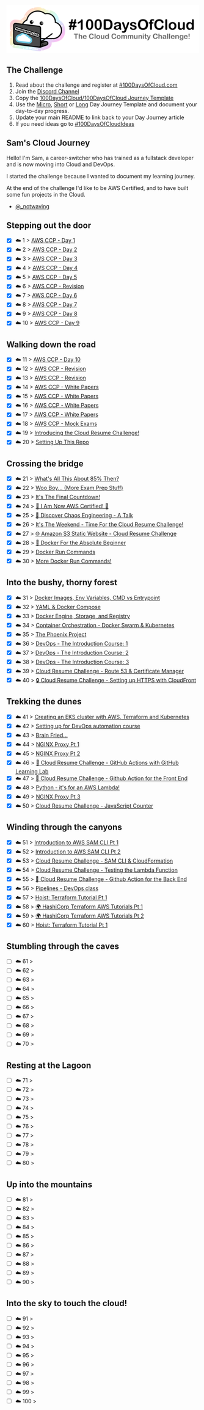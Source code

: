 <p align="center">
  <img src="banner.png">
</p>

## The Challenge

1. Read about the challenge and register at [#100DaysOfCloud.com](https://100DaysOfCloud.com)
2. Join the [Discord Channel](https://discord.gg/c6Db8nY)
3. Copy the [100DaysOfCloud/100DaysOfCloud Journey Template](https://github.com/100DaysOfCloud/100DaysOfCloud/generate)
4. Use the [Micro](Templates/000-DAY-ARTICLE-MICRO-TEMPLATE.md), [Short](Templates/001-DAY-ARTICLE-SHORT-TEMPLATE.md) or [Long](Templates/002-DAY-ARTICLE-LONG-TEMPLATE.md) Day Journey Template and document your day-to-day progress.
5. Update your main README to link back to your Day Journey article
6. If you need ideas go to [#100DaysOfCloudIdeas](https://github.com/100DaysOfCloud/100DaysOfCloudIdeas)

## Sam's Cloud Journey

Hello! I'm Sam, a career-switcher who has trained as a fullstack developer and is now moving into Cloud and DevOps.

I started the challenge because I wanted to document my learning journey.

At the end of the challenge I'd like to be AWS Certified, and to have built some fun projects in the Cloud.

- [@\_notwaving](https://twitter.com/_notwaving)

## Stepping out the door

- [x] ☁️ 1 > [AWS CCP - Day 1](Journey/001/Readme.md)
- [x] ☁️ 2 > [AWS CCP - Day 2](Journey/002/Readme.md)
- [x] ☁️ 3 > [AWS CCP - Day 3](Journey/003/Readme.md)
- [x] ☁️ 4 > [AWS CCP - Day 4](Journey/004/Readme.md)
- [x] ☁️ 5 > [AWS CCP - Day 5](Journey/005/Readme.md)
- [x] ☁️ 6 > [AWS CCP - Revision](Journey/006/Readme.md)
- [x] ☁️ 7 > [AWS CCP - Day 6](Journey/007/Readme.md)
- [x] ☁️ 8 > [AWS CCP - Day 7](Journey/008/Readme.md)
- [x] ☁️ 9 > [AWS CCP - Day 8](Journey/009/Readme.md)
- [x] ☁️ 10 > [AWS CCP - Day 9](Journey/010/Readme.md)

## Walking down the road

- [x] ☁️ 11 > [AWS CCP - Day 10](Journey/011/Readme.md)
- [x] ☁️ 12 > [AWS CCP - Revision](Journey/012/Readme.md)
- [x] ☁️ 13 > [AWS CCP - Revision](Journey/013/Readme.md)
- [x] ☁️ 14 > [AWS CCP - White Papers](Journey/014/Readme.md)
- [x] ☁️ 15 > [AWS CCP - White Papers](Journey/015/Readme.md)
- [x] ☁️ 16 > [AWS CCP - White Papers](Journey/016/Readme.md)
- [x] ☁️ 17 > [AWS CCP - White Papers](Journey/017/Readme.md)
- [x] ☁️ 18 > [AWS CCP - Mock Exams](Journey/018/Readme.md)
- [x] ☁️ 19 > [Introducing the Cloud Resume Challenge!](Journey/019/Readme.md)
- [x] ☁️ 20 > [Setting Up This Repo](Journey/020/Readme.md)

## Crossing the bridge

- [x] ☁️ 21 > [What's All This About 85% Then?](Journey/021/Readme.md)
- [x] ☁️ 22 > [Woo Boy... (More Exam Prep Stuff)](Journey/022/Readme.md)
- [x] ☁️ 23 > [It's The Final Countdown!](Journey/023/Readme.md)
- [x] ☁️ 24 > [:tada: I Am Now AWS Certified! :champagne:](Journey/024/Readme.md)
- [x] ☁️ 25 > [:monkey: Discover Chaos Engineering - A Talk](Journey/025/Readme.md)
- [x] ☁️ 26 > [It's The Weekend - Time For the Cloud Resume Challenge!](Journey/026/Readme.md)
- [x] ☁️ 27 > [🌐 Amazon S3 Static Website - Cloud Resume Challenge](Journey/027/Readme.md)
- [x] ☁️ 28 > [🐳 Docker For the Absolute Beginner](Journey/028/Readme.md)
- [x] ☁️ 29 > [Docker Run Commands](Journey/029/Readme.md)
- [x] ☁️ 30 > [More Docker Run Commands!](Journey/030/Readme.md)

## Into the bushy, thorny forest

- [x] ☁️ 31 > [Docker Images, Env Variables, CMD vs Entrypoint](Journey/031/Readme.md)
- [x] ☁️ 32 > [YAML & Docker Compose](Journey/032/Readme.md)
- [x] ☁️ 33 > [Docker Engine, Storage, and Registry](Journey/033/Readme.md)
- [x] ☁️ 34 > [Container Orchestration - Docker Swarm & Kubernetes](Journey/034/Readme.md)
- [x] ☁️ 35 > [The Phoenix Project](Journey/035/Readme.md)
- [x] ☁️ 36 > [DevOps - The Introduction Course: 1](Journey/036/Readme.md)
- [x] ☁️ 37 > [DevOps - The Introduction Course: 2](Journey/037/Readme.md)
- [x] ☁️ 38 > [DevOps - The Introduction Course: 3](Journey/038/Readme.md)
- [x] ☁️ 39 > [Cloud Resume Challenge - Route 53 & Certificate Manager](Journey/039/Readme.md)
- [x] ☁️ 40 > [🔒 Cloud Resume Challenge - Setting up HTTPS with CloudFront](Journey/040/Readme.md)

## Trekking the dunes

- [x] ☁️ 41 > [Creating an EKS cluster with AWS, Terraform and Kubernetes](Journey/041/Readme.md)
- [x] ☁️ 42 > [Setting up for DevOps automation course](Journey/042/Readme.md)
- [x] ☁️ 43 > [Brain Fried...](Journey/043/Readme.md)
- [x] ☁️ 44 > [NGINX Proxy Pt 1](Journey/044/Readme.md)
- [x] ☁️ 45 > [NGINX Proxy Pt 2](Journey/045/Readme.md)
- [x] ☁️ 46 > [🤖 Cloud Resume Challenge - GitHub Actions with GitHub Learning Lab](Journey/046/Readme.md)
- [x] ☁️ 47 > [🤖 Cloud Resume Challenge - Github Action for the Front End](Journey/047/Readme.md)
- [x] ☁️ 48 > [Python - it's for an AWS Lambda!](Journey/048/Readme.md)
- [x] ☁️ 49 > [NGINX Proxy Pt 3](Journey/049/Readme.md)
- [x] ☁️ 50 > [Cloud Resume Challenge - JavaScript Counter](Journey/050/Readme.md)

## Winding through the canyons

- [x] ☁️ 51 > [Introduction to AWS SAM CLI Pt 1](Journey/051/Readme.md)
- [x] ☁️ 52 > [Introduction to AWS SAM CLI Pt 2](Journey/052/Readme.md)
- [x] ☁️ 53 > [Cloud Resume Challenge - SAM CLI & CloudFormation](Journey/053/Readme.md)
- [x] ☁️ 54 > [Cloud Resume Challenge - Testing the Lambda Function](Journey/054/Readme.md)
- [x] ☁️ 55 > [🤖 Cloud Resume Challenge - Github Action for the Back End](Journey/055/Readme.md)
- [x] ☁️ 56 > [Pipelines - DevOps class](Journey/056/Readme.md)
- [x] ☁️ 57 > [Hoist: Terraform Tutorial Pt 1](Journey/057/Readme.md)
- [x] ☁️ 58 > [🌍 HashiCorp Terraform AWS Tutorials Pt 1](Journey/058/Readme.md)
- [x] ☁️ 59 > [🌍 HashiCorp Terraform AWS Tutorials Pt 2](Journey/059/Readme.md)
- [x] ☁️ 60 > [Hoist: Terraform Tutorial Pt 1](Journey/060/Readme.md)

## Stumbling through the caves

- [ ] ☁️ 61 > [](Journey/061/Readme.md)
- [ ] ☁️ 62 > [](Journey/062/Readme.md)
- [ ] ☁️ 63 > [](Journey/063/Readme.md)
- [ ] ☁️ 64 > [](Journey/064/Readme.md)
- [ ] ☁️ 65 > [](Journey/065/Readme.md)
- [ ] ☁️ 66 > [](Journey/066/Readme.md)
- [ ] ☁️ 67 > [](Journey/067/Readme.md)
- [ ] ☁️ 68 > [](Journey/068/Readme.md)
- [ ] ☁️ 69 > [](Journey/069/Readme.md)
- [ ] ☁️ 70 > [](Journey/070/Readme.md)

## Resting at the Lagoon

- [ ] ☁️ 71 > [](Journey/071/Readme.md)
- [ ] ☁️ 72 > [](Journey/072/Readme.md)
- [ ] ☁️ 73 > [](Journey/073/Readme.md)
- [ ] ☁️ 74 > [](Journey/074/Readme.md)
- [ ] ☁️ 75 > [](Journey/075/Readme.md)
- [ ] ☁️ 76 > [](Journey/076/Readme.md)
- [ ] ☁️ 77 > [](Journey/077/Readme.md)
- [ ] ☁️ 78 > [](Journey/078/Readme.md)
- [ ] ☁️ 79 > [](Journey/079/Readme.md)
- [ ] ☁️ 80 > [](Journey/080/Readme.md)

## Up into the mountains

- [ ] ☁️ 81 > [](Journey/081/Readme.md)
- [ ] ☁️ 82 > [](Journey/082/Readme.md)
- [ ] ☁️ 83 > [](Journey/083/Readme.md)
- [ ] ☁️ 84 > [](Journey/084/Readme.md)
- [ ] ☁️ 85 > [](Journey/085/Readme.md)
- [ ] ☁️ 86 > [](Journey/086/Readme.md)
- [ ] ☁️ 87 > [](Journey/087/Readme.md)
- [ ] ☁️ 88 > [](Journey/088/Readme.md)
- [ ] ☁️ 89 > [](Journey/089/Readme.md)
- [ ] ☁️ 90 > [](Journey/090/Readme.md)

## Into the sky to touch the cloud!

- [ ] ☁️ 91 > [](Journey/091/Readme.md)
- [ ] ☁️ 92 > [](Journey/092/Readme.md)
- [ ] ☁️ 93 > [](Journey/093/Readme.md)
- [ ] ☁️ 94 > [](Journey/094/Readme.md)
- [ ] ☁️ 95 > [](Journey/095/Readme.md)
- [ ] ☁️ 96 > [](Journey/096/Readme.md)
- [ ] ☁️ 97 > [](Journey/097/Readme.md)
- [ ] ☁️ 98 > [](Journey/098/Readme.md)
- [ ] ☁️ 99 > [](Journey/099/Readme.md)
- [ ] ☁️ 100 > [](Journey/100/Readme.md)
